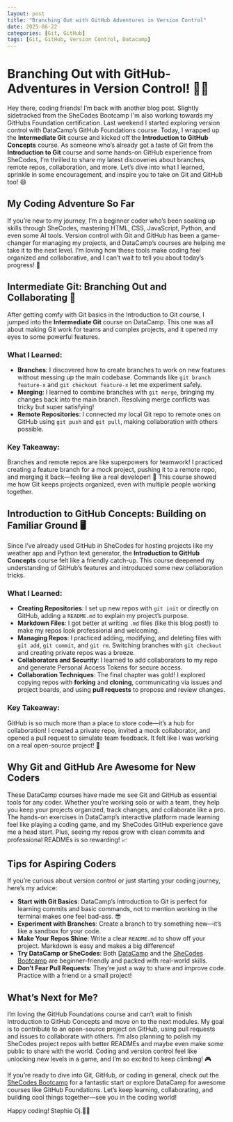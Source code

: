 ```yaml
---
layout: post
title: "Branching Out with GitHub Adventures in Version Control"
date: 2025-06-22
categories: [Git, GitHub]
tags: [Git, GitHub, Version Control, Datacamp]
---
```


# Branching Out with GitHub- Adventures in Version Control! 🚀🐙

Hey there, coding friends! I’m back with another blog post. Slightly sidetracked from the SheCodes Bootcamp I'm also working towards my GitHubs Foundation certification. Last weekend I started exploring version control with DataCamp’s GitHub Foundations course. Today, I wrapped up the **Intermediate Git** course and kicked off the **Introduction to GitHub Concepts** course. As someone who’s already got a taste of Git from the **Introduction to Git** course and some hands-on GitHub experience from SheCodes, I’m thrilled to share my latest discoveries about branches, remote repos, collaboration, and more. Let’s dive into what I learned, sprinkle in some encouragement, and inspire you to take on Git and GitHub too! 😄

## My Coding Adventure So Far

If you’re new to my journey, I’m a beginner coder who’s been soaking up skills through SheCodes, mastering HTML, CSS, JavaScript, Python, and even some AI tools. Version control with Git and GitHub has been a game-changer for managing my projects, and DataCamp’s courses are helping me take it to the next level. I’m loving how these tools make coding feel organized and collaborative, and I can’t wait to tell you about today’s progress! 🐙

## Intermediate Git: Branching Out and Collaborating 🌳

After getting comfy with Git basics in the Introduction to Git course, I jumped into the **Intermediate Git** course on DataCamp. This one was all about making Git work for teams and complex projects, and it opened my eyes to some powerful features.

### What I Learned:
- **Branches**: I discovered how to create branches to work on new features without messing up the main codebase. Commands like `git branch feature-x` and `git checkout feature-x` let me experiment safely.
- **Merging**: I learned to combine branches with `git merge`, bringing my changes back into the main branch. Resolving merge conflicts was tricky but super satisfying!
- **Remote Repositories**: I connected my local Git repo to remote ones on GitHub using `git push` and `git pull`, making collaboration with others possible.

### Key Takeaway:
Branches and remote repos are like superpowers for teamwork! I practiced creating a feature branch for a mock project, pushing it to a remote repo, and merging it back—feeling like a real developer! 🙌 This course showed me how Git keeps projects organized, even with multiple people working together.

## Introduction to GitHub Concepts: Building on Familiar Ground 🖥️

Since I’ve already used GitHub in SheCodes for hosting projects like my weather app and Python text generator, the **Introduction to GitHub Concepts** course felt like a friendly catch-up. This course deepened my understanding of GitHub’s features and introduced some new collaboration tricks.

### What I Learned:
- **Creating Repositories**: I set up new repos with `git init` or directly on GitHub, adding a `README.md` to explain my project’s purpose.
- **Markdown Files**: I got better at writing `.md` files (like this blog post!) to make my repos look professional and welcoming.
- **Managing Repos**: I practiced adding, modifying, and deleting files with `git add`, `git commit`, and `git rm`. Switching branches with `git checkout` and creating private repos was a breeze.
- **Collaborators and Security**: I learned to add collaborators to my repo and generate Personal Access Tokens for secure access.
- **Collaboration Techniques**: The final chapter was gold! I explored copying repos with **forking** and **cloning**, communicating via issues and project boards, and using **pull requests** to propose and review changes.

### Key Takeaway:
GitHub is so much more than a place to store code—it’s a hub for collaboration! I created a private repo, invited a mock collaborator, and opened a pull request to simulate team feedback. It felt like I was working on a real open-source project! 🌟

## Why Git and GitHub Are Awesome for New Coders

These DataCamp courses have made me see Git and GitHub as essential tools for any coder. Whether you’re working solo or with a team, they help you keep your projects organized, track changes, and collaborate like a pro. The hands-on exercises in DataCamp’s interactive platform made learning feel like playing a coding game, and my SheCodes GitHub experience gave me a head start. Plus, seeing my repos grow with clean commits and professional READMEs is so rewarding! 📈

## Tips for Aspiring Coders

If you’re curious about version control or just starting your coding journey, here’s my advice:
- **Start with Git Basics**: DataCamp’s Introduction to Git is perfect for learning commits and basic commands, not to mention working in the terminal makes one feel bad-ass. 😎
- **Experiment with Branches**: Create a branch to try something new—it’s like a sandbox for your code.
- **Make Your Repos Shine**: Write a clear `README.md` to show off your project. Markdown is easy and makes a big difference!
- **Try DataCamp or SheCodes**: Both [DataCamp](https://www.datacamp.com/) and the [SheCodes Bootcamp](https://www.shecodes.io/workshops#features) are beginner-friendly and packed with real-world skills.
- **Don’t Fear Pull Requests**: They’re just a way to share and improve code. Practice with a friend or a small project!

## What’s Next for Me?

I’m loving the GitHub Foundations course and can’t wait to finish Introduction to GitHub Concepts and move on to the next modules. My goal is to contribute to an open-source project on GitHub, using pull requests and issues to collaborate with others. I’m also planning to polish my SheCodes project repos with better READMEs and maybe even make some public to share with the world. Coding and version control feel like unlocking new levels in a game, and I’m so excited to keep climbing! 🎮

If you’re ready to dive into Git, GitHub, or coding in general, check out the [SheCodes Bootcamp](https://www.shecodes.io/workshops#features) for a fantastic start or explore DataCamp for awesome courses like GitHub Foundations. Let’s keep learning, collaborating, and building cool things together—see you in the coding world! 

Happy coding! Stephie Oj.🐙💖